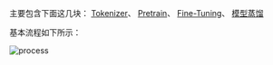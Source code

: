 主要包含下面这几块：
<a href="/minimind/tokenizer.html">Tokenizer</a>、
<a href="/minimind/pretrain.html">Pretrain</a>、
<a href="/minimind/fine-tuning.html">Fine-Tuning</a>、
<a href="/minimind/distillation.html">模型蒸馏</a>

基本流程如下所示：

![process](/img/minimind/process.jpg)
